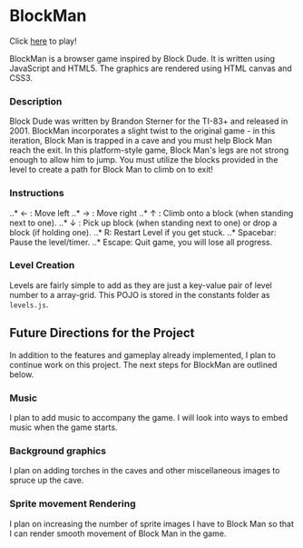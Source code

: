 # BlockMan

Click [here][gh-pages] to play!

[gh-pages]: http://peterlin.co/BlockMan/

BlockMan is a browser game inspired by Block Dude.  It is written using JavaScript and HTML5.  The graphics are rendered using HTML canvas and CSS3.

### Description

Block Dude was written by Brandon Sterner for the TI-83+ and released in 2001.  BlockMan incorporates a slight twist to the original game - in this iteration, Block Man is trapped in a cave and you must help Block Man reach the exit.  In this platform-style game, Block Man's legs are not strong enough to allow him to jump.  You must utilize the blocks provided in the level to create a path for Block Man to climb on to exit!

### Instructions
..* ← : Move left
..* → : Move right
..* ↑ : Climb onto a block (when standing next to one).
..* ↓ : Pick up block (when standing next to one) or drop a block (if holding one).
..* R: Restart Level if you get stuck.
..* Spacebar: Pause the level/timer.
..* Escape: Quit game, you will lose all progress.


### Level Creation

Levels are fairly simple to add as they are just a key-value pair of level number to a array-grid.  This POJO is stored in the constants folder as `levels.js`.  

## Future Directions for the Project

In addition to the features and gameplay already implemented, I plan to continue work on this project.  The next steps for BlockMan are outlined below.

### Music

I plan to add music to accompany the game.  I will look into ways to embed music when the game starts.

### Background graphics

I plan on adding torches in the caves and other miscellaneous images to spruce up the cave.

### Sprite movement Rendering

I plan on increasing the number of sprite images I have to Block Man so that I can render smooth movement of Block Man in the game.
